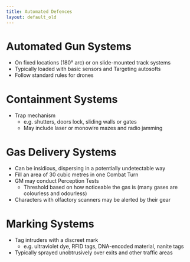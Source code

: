 ```yaml
---
title: Automated Defences
layout: default_old
---
```


# Automated Gun Systems

- On fixed locations (180° arc) or on slide-mounted track systems
- Typically loaded with basic sensors and Targeting autosofts
- Follow standard rules for drones

# Containment Systems

- Trap mechanism
	- e.g. shutters, doors lock, sliding walls or gates
	- May include laser or monowire mazes and radio jamming

# Gas Delivery Systems

- Can be insidious, dispersing in a potentially undetectable way
- Fill an area of 30 cubic metres in one Combat Turn
- GM may conduct Perception Tests
	- Threshold based on how noticeable the gas is (many gases are colourless and odourless)
- Characters with olfactory scanners may be alerted by their gear

# Marking Systems

- Tag intruders with a discreet mark
	- e.g. ultraviolet dye, RFID tags, DNA-encoded material, nanite tags
- Typically sprayed unobtrusively over exits and other traffic areas
